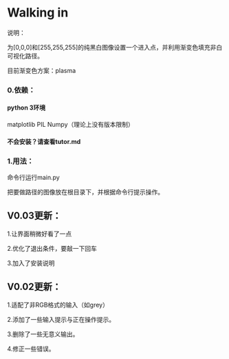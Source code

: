 # Walking in

说明：

为[0,0,0]和[255,255,255]的纯黑白图像设置一个进入点，并利用渐变色填充非白可视化路径。

目前渐变色方案：plasma

### 0.依赖：

#### python 3环境

matplotlib  PIL  Numpy（理论上没有版本限制）

#### 不会安装？请查看tutor.md
[安装python3与依赖教程]: tutor.md	"tutorial"

### 1.用法：

命令行运行main.py

把要做路径的图像放在根目录下，并根据命令行提示操作。

## V0.03更新：

1.让界面稍微好看了一点

2.优化了退出条件，要敲一下回车

3.加入了安装说明

## V0.02更新：

1.适配了非RGB格式的输入（如grey）

2.添加了一些输入提示与正在操作提示。

3.删除了一些无意义输出。

4.修正一些错误。